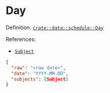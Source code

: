 # Day

Definition: [`crate::data::schedule::Day`](/src/data/schedule/mod.rs?blame=1#L139)

References:
- [`Subject`](/doc/en/object/subject.md)

```json
{
  "raw": "<raw date>",
  "date": "YYYY-MM-DD",
  "subjects": [Subject]
}
```